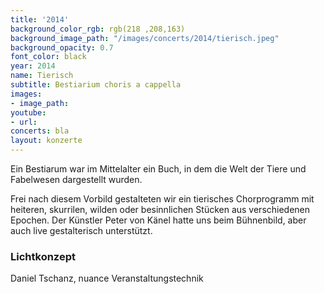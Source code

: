 ```yaml
---
title: '2014'
background_color_rgb: rgb(218 ,208,163)
background_image_path: "/images/concerts/2014/tierisch.jpeg"
background_opacity: 0.7
font_color: black
year: 2014
name: Tierisch
subtitle: Bestiarium choris a cappella
images:
- image_path: 
youtube:
- url: 
concerts: bla
layout: konzerte
---
```


Ein Bestiarum war im Mittelalter ein Buch, in dem die Welt der Tiere und Fabelwesen dargestellt wurden. 

Frei nach diesem Vorbild gestalteten wir ein tierisches Chorprogramm mit heiteren, skurrilen, wilden oder besinnlichen Stücken aus verschiedenen Epochen. Der Künstler Peter von Känel hatte uns beim Bühnenbild, aber auch live gestalterisch unterstützt.

### Lichtkonzept

Daniel Tschanz, nuance Veranstaltungstechnik